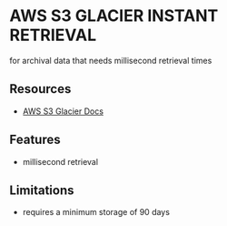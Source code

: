 # AWS S3 GLACIER INSTANT RETRIEVAL

for archival data that needs millisecond retrieval times

## Resources
- [AWS S3 Glacier Docs](https://docs.aws.amazon.com/amazonglacier/latest/dev/introduction.html)

## Features

- millisecond retrieval

## Limitations

- requires a minimum storage of 90 days